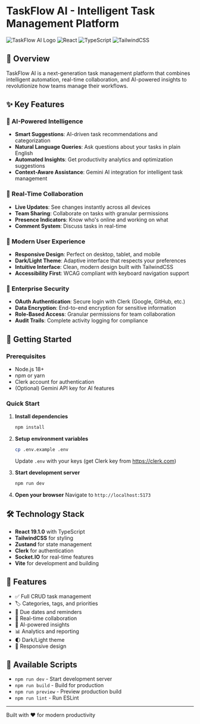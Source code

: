 # TaskFlow AI - Intelligent Task Management Platform

![TaskFlow AI Logo](https://img.shields.io/badge/TaskFlow-AI-blue?style=for-the-badge)
![React](https://img.shields.io/badge/React-19.1.0-blue?style=flat-square)
![TypeScript](https://img.shields.io/badge/TypeScript-5.8.3-blue?style=flat-square)
![TailwindCSS](https://img.shields.io/badge/TailwindCSS-Latest-blue?style=flat-square)

## 🌟 Overview

TaskFlow AI is a next-generation task management platform that combines intelligent automation, real-time collaboration, and AI-powered insights to revolutionize how teams manage their workflows.

## ✨ Key Features

### 🤖 AI-Powered Intelligence
- **Smart Suggestions**: AI-driven task recommendations and categorization
- **Natural Language Queries**: Ask questions about your tasks in plain English
- **Automated Insights**: Get productivity analytics and optimization suggestions
- **Context-Aware Assistance**: Gemini AI integration for intelligent task management

### 🔄 Real-Time Collaboration
- **Live Updates**: See changes instantly across all devices
- **Team Sharing**: Collaborate on tasks with granular permissions
- **Presence Indicators**: Know who's online and working on what
- **Comment System**: Discuss tasks in real-time

### 🎨 Modern User Experience
- **Responsive Design**: Perfect on desktop, tablet, and mobile
- **Dark/Light Theme**: Adaptive interface that respects your preferences
- **Intuitive Interface**: Clean, modern design built with TailwindCSS
- **Accessibility First**: WCAG compliant with keyboard navigation support

### 🔐 Enterprise Security
- **OAuth Authentication**: Secure login with Clerk (Google, GitHub, etc.)
- **Data Encryption**: End-to-end encryption for sensitive information
- **Role-Based Access**: Granular permissions for team collaboration
- **Audit Trails**: Complete activity logging for compliance

## 🚀 Getting Started

### Prerequisites
- Node.js 18+ 
- npm or yarn
- Clerk account for authentication
- (Optional) Gemini API key for AI features

### Quick Start

1. **Install dependencies**
   ```bash
   npm install
   ```

2. **Setup environment variables**
   ```bash
   cp .env.example .env
   ```
   
   Update `.env` with your keys (get Clerk key from https://clerk.com)

3. **Start development server**
   ```bash
   npm run dev
   ```

4. **Open your browser**
   Navigate to `http://localhost:5173`

## 🛠️ Technology Stack

- **React 19.1.0** with TypeScript
- **TailwindCSS** for styling
- **Zustand** for state management
- **Clerk** for authentication
- **Socket.IO** for real-time features
- **Vite** for development and building

## 📱 Features

- ✅ Full CRUD task management
- 🏷️ Categories, tags, and priorities
- 📅 Due dates and reminders
- 👥 Real-time collaboration
- 🤖 AI-powered insights
- 📊 Analytics and reporting
- 🌓 Dark/Light theme
- 📱 Responsive design

## 🔧 Available Scripts

- `npm run dev` - Start development server
- `npm run build` - Build for production
- `npm run preview` - Preview production build
- `npm run lint` - Run ESLint

---

Built with ❤️ for modern productivity
